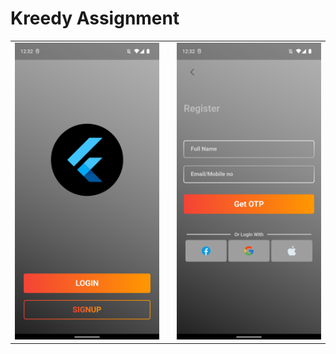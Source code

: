 # Kreedy Assignment

<table>
  <tr>
    <td><img src="https://github.com/Rahul-Rasve/Kreedy-Assignment/blob/master/screenshots/1.png"></td>
    <td><span>  </span></td>
    <td><img src="https://github.com/Rahul-Rasve/Kreedy-Assignment/blob/master/screenshots/2.png"></td>
  </tr>
</table>
